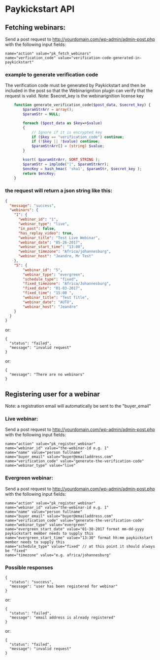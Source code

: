 # Paykickstart API

## Fetching webinars:

Send a post request to http://yourdomain.com/wp-admin/admin-post.php with the following input fields:

```
name="action" value="pk_fetch_webinars"
name="verfication_code" value="verification-code-generated-in-paykickstart"
```

### example to generate verification code
The verification code must be generated by Paykickstart and then be included in the post so that the
Webinarignition plugin can verify that the request is valid.
Note: $secret_key is the webinarignition license key
```php
    function generate_verification_code($post_data, $secret_key) {
        $paramStrArr = array();
        $paramStr = NULL;

        foreach ($post_data as $key=>$value)
        {
            // Ignore if it is encrypted key
            if ($key == "verification_code") continue;
            if (!$key || !$value) continue;
            $paramStrArr[] = (string) $value;
        }

        ksort( $paramStrArr, SORT_STRING );
        $paramStr = implode("|", $paramStrArr);
        $encKey = hash_hmac( 'sha1', $paramStr, $secret_key );
        return $encKey;
    }
```

### the request will return a json string like this:
```json
{
  "message": "success",
  "webinars": {
    "1": {
      "webinar_id": "1",
      "webinar_type": "live",
      "in_past": false,
      "has_replay_video": true,
      "webinar_title": "Test Live Webinar",
      "webinar_date": "05-26-2017",
      "webinar_start_time": "13:00",
      "webinar_timezone": "Africa/johannesburg",
      "webinar_host": "Jeandre, Mr Test"
    },
    "5": {
        "webinar_id": "5",
        "webinar_type": "evergreen",
        "schedule_type": "fixed",
        "fixed_timezone": "Africa/Johannesburg",
        "fixed_date": "01-03-2017",
        "fixed_time": "15:00 ",
        "webinar_title": "Test Title",
        "webinar_date": "AUTO",
        "webinar_host": "Jeandre"
    }
  }
}
```

or:
```
{
  "status": "failed",
  "message": "invalid request"
}
```

or:
```
{
  "message": "There are no webinars"
}
```

## Registering user for a webinar

Note: a registration email will automatically be sent to the "buyer_email"

### Live webinar:

Send a post request to http://yourdomain.com/wp-admin/admin-post.php with the following input fields:
```
name="action" value="pk_register_webinar"
name="webinar_id" value="the-webinar-id e.g. 1"
name="name" value="person fullname"
name="buyer_email" value="buyer@emailaddress.com"
name="verification_code" value="generate-the-verification-code"
name="webinar_type" value="live"
```

### Evergreen webinar:

Send a post request to http://yourdomain.com/wp-admin/admin-post.php with the following input fields:

```
name="action" value="pk_register_webinar"
name="webinar_id" value="the-webinar-id e.g. 1"
name="name" value="person fullname"
name="buyer_email" value="buyer@emailaddress.com"
name="verification_code" value="generate-the-verification-code"
name="webinar_type" value="evergreen"
name="evergreen_start_date" value="01-30-2017 format mm-dd-yyyy paykickstart member needs to supply this
name="evergreen_start_time" value="13:30" format hh:mm paykickstart member needs to supply this
name="schedule_type" value="fixed" // at this point it should always be "fixed"
name="timezone" value="e.g. africa/johannesburg"
```

### Possible responses
```
{
  "status": "success",
  "message": "user has been registered for webinar"
}
```

or:
```
{
  "status": "failed",
  "message": "email address is already registered"
}
```

or:
```
{
  "status": "failed",
  "message": "invalid request"
}
```
